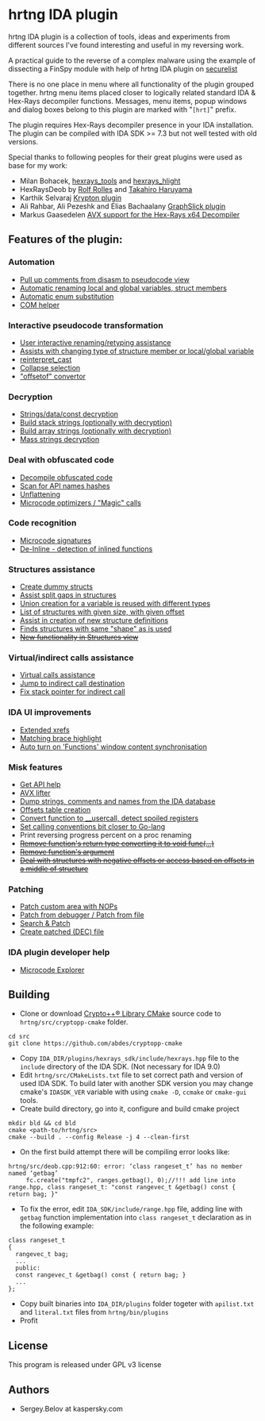 # hrtng IDA plugin
hrtng IDA plugin is a collection of tools, ideas and experiments from different sources I've found interesting and useful in my reversing work.

A practical guide to the reverse of a complex malware using the example of dissecting a FinSpy module with help of hrtng IDA plugin on [securelist](https://securelist.com/hrtng-ida-pro-plugin/)

There is no one place in menu where all functionality of the plugin grouped together. hrtng menu items placed closer to logically related standard IDA & Hex-Rays decompiler functions. Messages, menu items, popup windows and dialog boxes belong to this plugin are marked with "`[hrt]`" prefix.  

The plugin requires Hex-Rays decompiler presence in your IDA installation. The plugin can be compiled with IDA SDK >= 7.3 but not well tested with old versions.

Special thanks to following peoples for their great plugins were used as base for my work:
  * Milan Bohacek, [hexrays_tools](https://github.com/nihilus/hexrays_tools) and [hexrays_hlight](https://hex-rays.com/contests_details/contest2016/hexlight/hexrays_hlight.py)
  * HexRaysDeob by [Rolf Rolles](https://hex-rays.com/blog/hex-rays-microcode-api-vs-obfuscating-compiler) and [Takahiro Haruyama](https://blogs.vmware.com/security/2019/02/defeating-compiler-level-obfuscations-used-in-apt10-malware.html)
  * Karthik Selvaraj [Krypton plugin](https://www.hex-rays.com/contests/2012/Krypton_2012_Hex-Rays_Contest.zip) 
  * Ali Rahbar, Ali Pezeshk and Elias Bachaalany [GraphSlick plugin](https://github.com/lallousx86/GraphSlick)
  * Markus Gaasedelen [AVX support for the Hex-Rays x64 Decompiler](https://github.com/gaasedelen/microavx)

## Features of the plugin:

### Automation
  * [Pull up comments from disasm to pseudocode view](doc/pull-cmt.md)
  * [Automatic renaming local and global variables, struct members](doc/var-auto-rename.md)
  * [Automatic enum substitution](doc/enum.md)
  * [COM helper](doc/com-helper.md)

### Interactive pseudocode transformation
  * [User interactive renaming/retyping assistance](doc/rename-recast.md)
  * [Assists with changing type of structure member or local/global variable](doc/recast.md)
  * [reinterpret_cast](doc/reicast.md)
  * [Collapse selection](doc/collapse.md)
  * ["offsetof" convertor](doc/offsetof.md)

### Decryption
  * [Strings/data/const decryption](doc/decr.md)
  * [Build stack strings (optionally with decryption)](doc/stk-str.md)
  * [Build array strings (optionally with decryption)](doc/arr-str.md)
  * [Mass strings decryption](doc/appcall.md)

### Deal with obfuscated code
  * [Decompile obfuscated code](doc/deob.md)
  * [Scan for API names hashes](doc/api-hashes.md)
  * [Unflattening](doc/unflat.md)
  * [Microcode optimizers / "Magic" calls](doc/opt.md)

### Code recognition
  * [Microcode signatures](doc/msig.md)
  * [De-Inline - detection of inlined functions](doc/deinline.md)

### Structures assistance
  * [Create dummy structs](doc/cr_struc.md)
  * [Assist split gaps in structures](doc/struct-gaps.md)
  * [Union creation for a variable is reused with different types](doc/var-reuse.md)
  * [List of structures with given size, with given offset](doc/struct-sz-off.md)
  * [Assist in creation of new structure definitions](doc/struct-bld.md)
  * [Finds structures with same "shape" as is used](doc/struct-shape.md)
  * [~~New functionality in Structures view~~](doc/ex-unp-struc.md)

### Virtual/indirect calls assistance
  * [Virtual calls assistance](doc/virtual-calls.md)
  * [Jump to indirect call destination](doc/ijmp.md)
  * [Fix stack pointer for indirect call](doc/fix-stack.md)

### IDA UI improvements
  * [Extended xrefs](doc/xrefs_ex.md)
  * [Matching brace highlight](doc/brace.md)
  * [Auto turn on 'Functions' window content synchronisation](doc/func-sync.md)

### Misk features
  * [Get API help](doc/zeal-api-help.md)
  * [AVX lifter](doc/avx.md)
  * [Dump strings, comments and names from the IDA database](doc/dump-strings.md)
  * [Offsets table creation](doc/offsets-tbl.md)
  * [Convert function to __usercall, detect spoiled registers](doc/usercall.md)
  * [Set calling conventions bit closer to Go-lang](doc/golang.md)
  * Print reversing progress percent on a proc renaming
  * [~~Remove function's return type converting it to void func(...)~~](doc/remove-ret-type.md)
  * [~~Remove function's argument~~](doc/remove-arg.md)
  * [~~Deal with structures with negative offsets or access based on offsets in a middle of structure~~](doc/neg-offs.md)

### Patching
  * [Patch custom area with NOPs](doc/patch-nops.md)
  * [Patch from debugger / Patch from file](doc/patch-dbg.md)
  * [Search & Patch](doc/search-n-patch.md)
  * [Create patched (DEC) file](doc/create_dec.md)

### IDA plugin developer help
  * [Microcode Explorer](doc/mcode-expl.md)

## Building

 * Clone or download [Crypto++® Library CMake](https://github.com/abdes/cryptopp-cmake) source code to `hrtng/src/cryptopp-cmake` folder.
 
```
cd src
git clone https://github.com/abdes/cryptopp-cmake
```

 * Copy `IDA_DIR/plugins/hexrays_sdk/include/hexrays.hpp` file to the `include` directory of the IDA SDK. (Not necessary for IDA 9.0)
 * Edit `hrtng/src/CMakeLists.txt` file to set correct path and version of used IDA SDK. To build later with another SDK version you may change cmake's `IDASDK_VER` variable with using `cmake -D`, `ccmake` or `cmake-gui` tools.
 * Create build directory, go into it, configure and build cmake project
```
mkdir bld && cd bld
cmake <path-to/hrtng/src>
cmake --build . --config Release -j 4 --clean-first
```

 * On the first build attempt there will be compiling error looks like:

```
hrtng/src/deob.cpp:912:60: error: ‘class rangeset_t’ has no member named ‘getbag’
     fc.create("tmpfc2", ranges.getbag(), 0);//!!! add line into range.hpp, class rangeset_t: "const rangevec_t &getbag() const { return bag; }"
```

 * To fix the error, edit `IDA_SDK/include/range.hpp` file, adding line with `getbag` function implementation into `class rangeset_t` declaration as in the following example:

```
class rangeset_t
{
  rangevec_t bag;
  ...
  public:
  const rangevec_t &getbag() const { return bag; }
  ...
};
```

 * Copy built binaries into `IDA_DIR/plugins` folder togeter with `apilist.txt` and `literal.txt` files from `hrtng/bin/plugins`
 * Profit

## License
This program is released under GPL v3 license

## Authors
* Sergey.Belov at kaspersky.com

